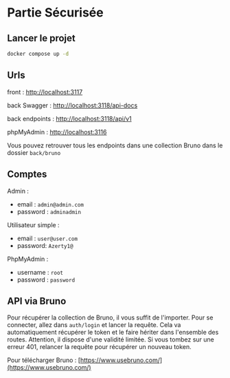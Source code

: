 # Partie Sécurisée

## Lancer le projet

```bash
docker compose up -d
```

## Urls

front : [http://localhost:3117](http://localhost:3117)

back Swagger : [http://localhost:3118/api-docs](http://localhost:3118/api-docs)

back endpoints : [http://localhost:3118/api/v1](http://localhost:3118/api/v1)

phpMyAdmin : [http://localhost:3116](http://localhost:3116)

Vous pouvez retrouver tous les endpoints dans une collection Bruno dans le dossier `back/bruno`

## Comptes

Admin :

- email : `admin@admin.com`
- password : `adminadmin`

Utilisateur simple :

- email : `user@user.com`
- password: `Azerty1@`

PhpMyAdmin :

- username : `root`
- password : `password`

## API via Bruno

Pour récupérer la collection de Bruno, il vous suffit de l'importer. Pour se connecter, allez dans `auth/login` et lancer la requête. Cela va automatiquement récupérer le token et le faire hériter dans l'ensemble des routes. Attention, il dispose d'une validité limitée. Si vous tombez sur une erreur 401, relancer la requête pour récupérer un nouveau token.

Pour télécharger Bruno : [https://www.usebruno.com/](https://www.usebruno.com/)
